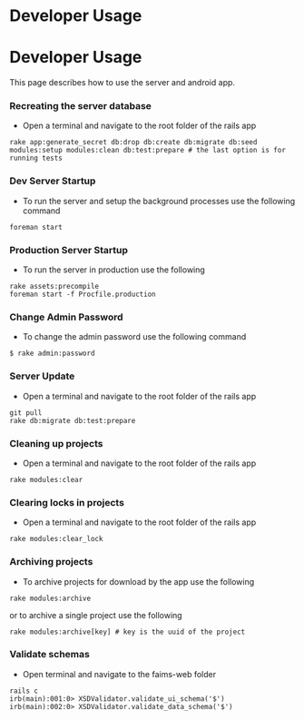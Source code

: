 Developer Usage
============================================================



Developer Usage
===============

This page describes how to use the server and android app.

### Recreating the server database

-   Open a terminal and navigate to the root folder of the rails app


```
rake app:generate_secret db:drop db:create db:migrate db:seed modules:setup modules:clean db:test:prepare # the last option is for running tests
```

### Dev Server Startup

-   To run the server and setup the background processes use the
    following command

```
foreman start
```


### Production Server Startup

-   To run the server in production use the following


```
rake assets:precompile
foreman start -f Procfile.production
```


### Change Admin Password

-   To change the admin password use the following command


```
$ rake admin:password
```


### Server Update

-   Open a terminal and navigate to the root folder of the rails app


```
git pull
rake db:migrate db:test:prepare
```



### Cleaning up projects

-   Open a terminal and navigate to the root folder of the rails app



```
rake modules:clear
```

### Clearing locks in projects

-   Open a terminal and navigate to the root folder of the rails app



```
rake modules:clear_lock
```



### Archiving projects

-   To archive projects for download by the app use the following



```
rake modules:archive
```



or to archive a single project use the following



```
rake modules:archive[key] # key is the uuid of the project
```


### Validate schemas

-   Open terminal and navigate to the faims-web folder


```
rails c
irb(main):001:0> XSDValidator.validate_ui_schema('$')
irb(main):002:0> XSDValidator.validate_data_schema('$')
```




</div>
